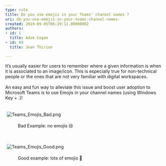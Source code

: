 ```yaml
---
type: rule
title: Do you use emojis in your Teams' channel names ?
uri: do-you-use-emojis-in-your-teams-channel-names-
created: 2019-09-05T06:29:11.0000000Z
authors:
- id: 1
  title: Adam Cogan
- id: 69
  title: Jean Thirion

---
```




<span class='intro'> <p>​It’s usually easier for users to remember where a given information is when it is associated to an image/icon. This is especially true for non-technical people or the ones that are not very familiar with digital workspaces.<br>&#160;<br>An easy and fun way to alleviate this issue and boost user adoption to Microsoft Teams is to use Emojis in your channel names (using Windows Key + .)!&#160;​<br><br></p><p><img src="/SiteAssets/teams-emojis/Teams_Emojis_Bad.png" alt="Teams_Emojis_Bad.png" style="margin&#58;5px;" />&#160;</p><dd class="ssw15-rteElement-FigureBad">​Bad Example&#58; no emojis &#128546;​<br></dd><p><br></p><p><img src="/SiteAssets/teams-emojis/Teams_Emojis_Good.png" alt="Teams_Emojis_Good.png" style="margin&#58;5px;" /><br></p><dd class="ssw15-rteElement-FigureGood">Good example&#58; lots of emojis &#129492;</dd><p><br></p> </span>

<p>​<br><br></p>


